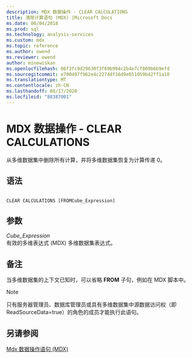 ```yaml
---
description: MDX 数据操作 - CLEAR CALCULATIONS
title: 清除计算语句 (MDX) |Microsoft Docs
ms.date: 06/04/2018
ms.prod: sql
ms.technology: analysis-services
ms.custom: mdx
ms.topic: reference
ms.author: owend
ms.reviewer: owend
author: minewiskan
ms.openlocfilehash: 06f3fc9d29630f3f69b994c2b4e7cf809b6b9efd
ms.sourcegitcommit: e700497f962e4c2274df16d9e651059b42ff1a10
ms.translationtype: MT
ms.contentlocale: zh-CN
ms.lasthandoff: 08/17/2020
ms.locfileid: "88387001"
---
```

# <a name="mdx-data-manipulation---clear-calculations"></a>MDX 数据操作 - CLEAR CALCULATIONS


  从多维数据集中删除所有计算，并将多维数据集恢复为计算传递 0。  
  
## <a name="syntax"></a>语法  
  
```  
  
CLEAR CALCULATIONS [FROMCube_Expression]  
```  
  
## <a name="arguments"></a>参数  
 *Cube_Expression*  
 有效的多维表达式 (MDX) 多维数据集表达式。  
  
## <a name="remarks"></a>备注  
 当多维数据集的上下文已知时，可以省略 **FROM** 子句，例如在 MDX 脚本中。  
  
> [!NOTE]  
>  只有服务器管理员、数据库管理员或具有多维数据集中源数据访问权（即 ReadSourceData=true）的角色的成员才能执行此语句。  
  
## <a name="see-also"></a>另请参阅  
 [Mdx 数据操作语句 &#40;MDX&#41;](../mdx/mdx-data-manipulation-statements-mdx.md)  
  
  
